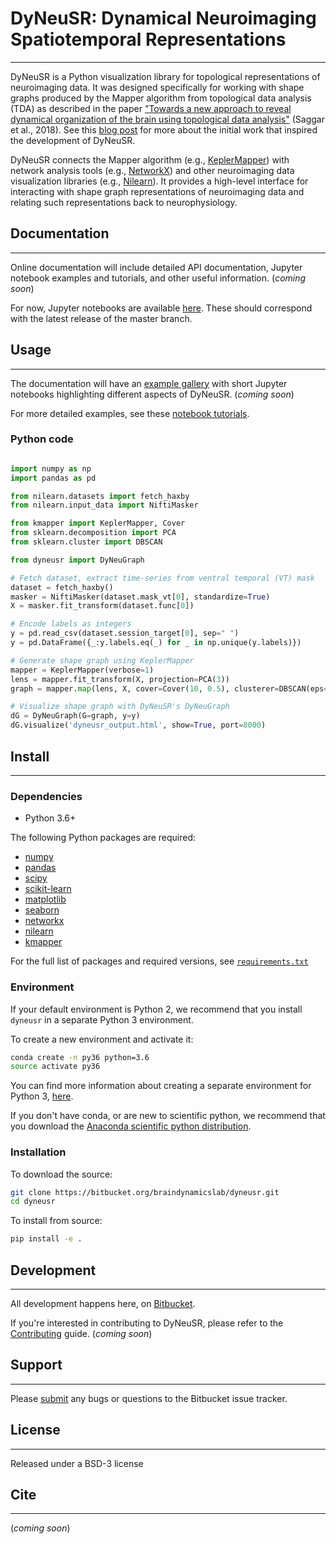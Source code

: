 # DyNeuSR: **Dy**namical **Neu**roimaging **S**patiotemporal **R**epresentations
----------------------------------------------------------

DyNeuSR is a Python visualization library for topological representations of neuroimaging data. It was designed specifically for working with shape graphs produced by the Mapper algorithm from topological data analysis (TDA) as described in the paper ["Towards a new approach to reveal dynamical organization of the brain using topological data analysis"](https://www.nature.com/articles/s41467-018-03664-4) (Saggar et al., 2018). See this [blog post](https://bdl.stanford.edu/blog/tda-cme-paper/) for more about the initial work that inspired the development of DyNeuSR.  

DyNeuSR connects the Mapper algorithm (e.g., [KeplerMapper](https://kepler-mapper.scikit-tda.org)) with network analysis tools (e.g., [NetworkX](https://networkx.github.io/)) and other neuroimaging data visualization libraries (e.g., [Nilearn](https://nilearn.github.io/)). It provides a high-level interface for interacting with shape graph representations of neuroimaging data and relating such representations back to neurophysiology.



## Documentation
----------------

Online documentation will include detailed API documentation, Jupyter notebook examples and tutorials, and other useful information. (*coming soon*)

For now, Jupyter notebooks are available [here](https://bitbucket.org/braindynamicslab/dyneusr-notebooks/). These should correspond with the latest release of the master branch.
 


## Usage
--------

The documentation will have an [example gallery](https://bitbucket.org/braindynamicslab/dyneusr/src/master/examples/) with short Jupyter notebooks highlighting different aspects of DyNeuSR. (*coming soon*)

For more detailed examples, see these [notebook tutorials](https://bitbucket.org/braindynamicslab/dyneusr-notebooks/).

### Python code 

```python

import numpy as np 
import pandas as pd

from nilearn.datasets import fetch_haxby
from nilearn.input_data import NiftiMasker

from kmapper import KeplerMapper, Cover
from sklearn.decomposition import PCA
from sklearn.cluster import DBSCAN

from dyneusr import DyNeuGraph

# Fetch dataset, extract time-series from ventral temporal (VT) mask
dataset = fetch_haxby()
masker = NiftiMasker(dataset.mask_vt[0], standardize=True)
X = masker.fit_transform(dataset.func[0])

# Encode labels as integers
y = pd.read_csv(dataset.session_target[0], sep=" ")
y = pd.DataFrame({_:y.labels.eq(_) for _ in np.unique(y.labels)})

# Generate shape graph using KeplerMapper
mapper = KeplerMapper(verbose=1)
lens = mapper.fit_transform(X, projection=PCA(3))
graph = mapper.map(lens, X, cover=Cover(10, 0.5), clusterer=DBSCAN(eps=30.))

# Visualize shape graph with DyNeuSR's DyNeuGraph 
dG = DyNeuGraph(G=graph, y=y)
dG.visualize('dyneusr_output.html', show=True, port=8000)      

```





## Install
----------

### Dependencies

- Python 3.6+

The following Python packages are required:

-  [numpy](www.numpy.org)
-  [pandas](pandas.pydata.org)
-  [scipy](www.scipy.org)
-  [scikit-learn](scikit-learn.org)
-  [matplotlib](matplotlib.sourceforge.net)
-  [seaborn](stanford.edu/~mwaskom/software/seaborn)
-  [networkx](networkx.github.io)
-  [nilearn](nilearn.github.io)
-  [kmapper](kepler-mapper.scikit-tda.org)

For the full list of packages and required versions, see [`requirements.txt`](https://bitbucket.org/braindynamicslab/dyneusr/src/master/requirements.txt)



### Environment

If your default environment is Python 2, we recommend that you install `dyneusr` in a separate Python 3 environment. 

To create a new environment and activate it:
```bash
conda create -n py36 python=3.6
source activate py36
```

You can find more information about creating a separate environment for Python 3, [here](https://salishsea-meopar-docs.readthedocs.io/en/latest/work_env/python3_conda_environment.html). 

If you don't have conda, or are new to scientific python, we recommend that you download the [Anaconda scientific python distribution](https://store.continuum.io/cshop/anaconda/). 



### Installation

To download the source:
```bash
git clone https://bitbucket.org/braindynamicslab/dyneusr.git
cd dyneusr
```

To install from source:
```bash
pip install -e .
```



## Development
--------------

All development happens here, on [Bitbucket](https://bitbucket.org/braindynamicslab/dyneusr/).

If you're interested in contributing to DyNeuSR, please refer to the [Contributing](https://bitbucket.org/braindynamicslab/dyneusr/src/master/CONTRIBUTING.md) guide. (*coming soon*)




## Support
----------

Please [submit](https://bitbucket.org/braindynamicslab/dyneusr/issues/new) any bugs or questions to the Bitbucket issue tracker.



## License
----------

Released under a BSD-3 license



## Cite
-------

(*coming soon*)
